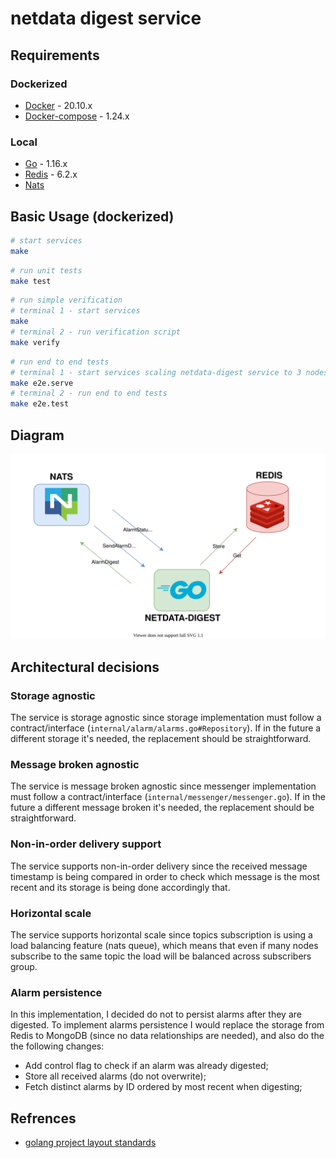# netdata digest service

## Requirements
### Dockerized
- [Docker](https://docs.docker.com/get-docker/) - 20.10.x
- [Docker-compose](https://docs.docker.com/compose/install/) - 1.24.x
### Local
- [Go](https://golang.org/doc/install) - 1.16.x
- [Redis](https://redis.io/download) - 6.2.x
- [Nats](https://docs.nats.io/nats-server/installation)

## Basic Usage (dockerized)

```sh
# start services
make
```
```sh
# run unit tests
make test
```
```sh
# run simple verification
# terminal 1 - start services
make
# terminal 2 - run verification script
make verify
```
```sh
# run end to end tests
# terminal 1 - start services scaling netdata-digest service to 3 nodes
make e2e.serve
# terminal 2 - run end to end tests
make e2e.test
```

## Diagram
![diagram](./docs/diagram.svg)

## Architectural decisions

### Storage agnostic
The service is storage agnostic since storage implementation must follow a contract/interface (`internal/alarm/alarms.go#Repository`).
If in the future a different storage it's needed, the replacement should be straightforward.

### Message broken agnostic
The service is message broken agnostic since messenger implementation must follow a contract/interface (`internal/messenger/messenger.go`).
If in the future a different message broken it's needed, the replacement should be straightforward.

### Non-in-order delivery support
The service supports non-in-order delivery since the received message timestamp is being compared in order to check which message is the most recent and its storage is being done accordingly that.

### Horizontal scale
The service supports horizontal scale since topics subscription is using a load balancing feature (nats queue), which means that even if many nodes subscribe to the same topic the load will be balanced across subscribers group.

### Alarm persistence
In this implementation, I decided do not to persist alarms after they are digested. To implement alarms persistence I would replace the storage from Redis to MongoDB (since no data relationships are needed), and also do the the following changes:
- Add control flag to check if an alarm was already digested;
- Store all received alarms (do not overwrite);
- Fetch distinct alarms by ID ordered by most recent when digesting;

## Refrences
- [golang project layout standards](https://github.com/golang-standards/project-layout)
